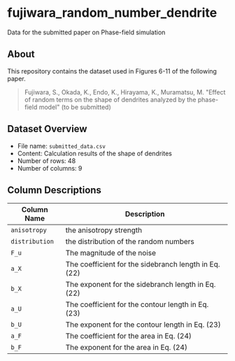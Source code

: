 # fujiwara_random_number_dendrite
Data for the submitted paper on Phase-field simulation

## About
This repository contains the dataset used in Figures 6-11 of the following paper.
> Fujiwara, S., Okada, K., Endo, K., Hirayama, K., Muramatsu, M. "Effect of random terms on the shape of dendrites analyzed by the phase-field model" (to be submitted)

## Dataset Overview
- File name: `submitted_data.csv`
- Content: Calculation results of the shape of dendrites
- Number of rows: 48
- Number of columns: 9

## Column Descriptions
| Column Name    | Description                                           |
|----------------|-------------------------------------------------------|
| `anisotropy`   | the anisotropy strength                               |
| `distribution` | the distribution of the random numbers                |
| `F_u`          | The magnitude of the noise                            |
| `a_X`          | The coefficient for the sidebranch length in Eq. (22) |
| `b_X`          | The exponent for the sidebranch length in Eq. (22)    |
| `a_U`          | The coefficient for the contour length in Eq. (23)    |
| `b_U`          | The exponent for the contour length in Eq. (23)       |
| `a_F`          | The coefficient for the area in Eq. (24)              |
| `b_F`          | The exponent for the area in Eq. (24)                 |
